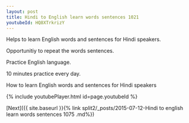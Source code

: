 ```yaml
---
layout: post
title: Hindi to English learn words sentences 1021 
youtubeId: HQ8XTrkrizY
---
```

 
 
Helps to learn English words and sentences for Hindi speakers.

Opportunitiy to repeat the words sentences. 

Practice English language. 
 
10 minutes practice every day. 
 
How to learn English words and sentences for Hindi speakers 
 
{% include youtubePlayer.html id=page.youtubeId %}
 
 
[Next]({{ site.baseurl }}{% link  split2/_posts/2015-07-12-Hindi to english learn words sentences 1075 .md%})
 
